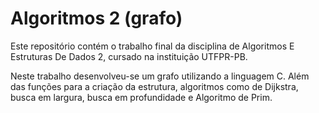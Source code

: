 # Algoritmos 2 (grafo)

Este repositório contém o trabalho final da disciplina de Algoritmos E Estruturas De Dados 2, cursado na instituição UTFPR-PB.

Neste trabalho desenvolveu-se um grafo utilizando a linguagem C. Além das funções para a criação da estrutura, algoritmos como de Dijkstra, busca em largura, busca em profundidade e Algoritmo de Prim.
